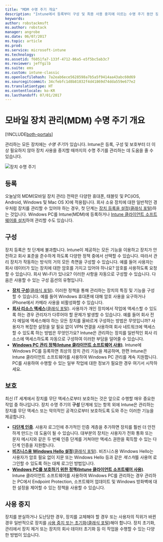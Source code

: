 ```yaml
---
title: "MDM 수명 주기 개요"
description: "Intune에서 등록부터 구성 및 최종 사용 중지에 이르는 수명 주기 동안 장치를 관리하는 데 어떤 도움을 주는지 알아봅니다."
keywords: 
author: robstackmsft
ms.author: robstack
manager: angrobe
ms.date: 06/07/2017
ms.topic: article
ms.prod: 
ms.service: microsoft-intune
ms.technology: 
ms.assetid: f6051fa7-133f-4712-86a5-e5f5bc5ab3c7
ms.reviewer: jeffgilb
ms.suite: ems
ms.custom: intune-classic
ms.openlocfilehash: 7a2eab6ece5628598a7b5a5f9414aa43abc60d69
ms.sourcegitcommit: 34cfebfc1d8b81032f4d41869d74dda559e677e2
ms.translationtype: HT
ms.contentlocale: ko-KR
ms.lasthandoff: 07/01/2017
---
```

# <a name="overview-of-the-mobile-device-management-mdm-lifecycle"></a>모바일 장치 관리(MDM) 수명 주기 개요

[!INCLUDE[both-portals](./includes/note-for-both-portals.md)]

관리하는 모든 장치에는 *수명 주기*가 있습니다. Intune은 등록, 구성 및 보호부터 더 이상 필요하지 않아 장치 사용을 중지할 때까지의 수명 주기를 관리하는 데 도움을 줄 수 있습니다.

![장치 수명 주기](./media/device-lifecycle.png "Intune 장치 수명 주기")

## <a name="enroll"></a>등록
오늘날의 MDM(모바일 장치 관리) 전략은 다양한 휴대폰, 태블릿 및 PC(iOS, Android, Windows 및 Mac OS X)에 적용됩니다. 회사 소유 장치에 대한 일반적인 경우처럼 장치를 관리할 수 있어야 하는 경우, 첫 단계는 [장치 등록을 설정](device-enrollment.md)([클래식 포털](/intune-classic/deploy-use/enroll-devices-in-microsoft-intune))하는 것입니다. Windows PC를 Intune(MDM)에 등록하거나 [Intune 클라이언트 소프트웨어를 설치](/intune-classic/deploy-use/manage-windows-pcs-with-microsoft-intune)하여 관리할 수도 있습니다.

## <a name="configure"></a>구성
장치 등록은 첫 단계에 불과합니다. Intune이 제공하는 모든 기능을 이용하고 장치가 안전하고 회사 표준을 준수하게 하도록 다양한 정책 중에서 선택할 수 있습니다. 따라서 관리 장치가 작동하는 방식의 거의 모든 측면을 구성할 수 있습니다. 예를 들어 사용자는 회사 데이터가 있는 장치에 대한 암호를 가지고 있어야 하나요? 암호를 사용하도록 요청할 수 있습니다. 회사 Wi-Fi가 있나요? 이러한 사항을 자동으로 구성할 수 있습니다. 다음은 사용할 수 있는 구성 옵션의 유형입니다.

- [**장치 구성**](device-profiles.md)([클래식 포털](/intune-classic/deploy-use/manage-settings-and-features-on-your-devices-with-microsoft-intune-policies)). 이러한 정책을 통해 관리하는 장치의 특징 및 기능을 구성할 수 있습니다. 예를 들어 Windows 휴대폰에 대해 암호 사용을 요구하거나 iPhone에서 카메라 사용을 비활성화할 수 있습니다.
- [**회사 리소스 액세스**](device-profiles.md)([클래식 포털](/intune-classic/deploy-use/enable-access-to-company-resources-with-microsoft-intune)). 사용자가 개인 장치에서 작업에 액세스할 수 있도록 하는 경우 관리자가 다루어야 할 문제가 발생할 수 있습니다. 예를 들어 회사 전자 메일에 액세스해야 하는 모든 장치를 올바르게 구성하는 방법은 무엇입니까? 사용자가 복잡한 설정을 알 필요 없이 VPN 연결을 사용하여 회사 네트워크에 액세스할 수 있도록 하는 방법은 무엇인가요? Intune은 관리하는 장치를 일반적인 회사 리소스에 액세스하도록 자동으로 구성하여 이러한 부담을 덜어줄 수 있습니다.
- [**Windows PC 관리 정책(Intune 클라이언트 소프트웨어 사용)**](/intune-classic/deploy-use/common-windows-pc-management-tasks-with-the-microsoft-intune-computer-client). Intune에 Windows PC를 등록하면 최상의 장치 관리 기능을 제공하며, 한편 Intune은 Intune 클라이언트 소프트웨어를 사용하여 Windows PC 관리를 계속 지원합니다. PC를 사용하여 수행할 수 있는 일부 작업에 대한 정보가 필요한 경우 여기서 시작하세요.

## <a name="protect"></a>보호
최신 IT 세계에서 장치를 무단 액세스로부터 보호하는 것은 앞으로 수행할 매우 중요한 작업 중 하나입니다. 장치 수명 주기의 **구성** 단계에 있는 항목 외에 Intune은 관리하는 장치를 무단 액세스 또는 악의적인 공격으로부터 보호하도록 도와 주는 이러한 기능을 제공합니다.
- [**다단계 인증**](/intune-classic/deploy-use/protect-your-devices-with-microsoft-intune). 사용자 로그인에 추가적인 인증 계층을 추가하면 장치를 훨씬 더 안전하게 만드는 데 도움이 될 수 있습니다. 대부분의 장치는 사용자가 전화 통화 또는 문자 메시지와 같은 두 번째 인증 단계를 거쳐야만 액세스 권한을 획득할 수 있는 다단계 인증을 지원합니다.
- [**비즈니스용 Windows Hello 설정**](windows-hello.md)([클래식 포털](/intune-classic/deploy-use/control-microsoft-passport-settings-on-devices-with-microsoft-intune)). 비즈니스용 Windows Hello는 사용자가 암호 필요 없이 지문 또는 Windows Hello 등과 같은 *제스처*를 사용여 로그인할 수 있도록 하는 대체 로그인 방법입니다.
- [**Windows PC를 보호하기 위한 정책(Intune 클라이언트 소프트웨어 사용)**](/intune-classic/deploy-use/policies-to-protect-windows-pcs-in-microsoft-intune). Intune 클라이언트 소프트웨어를 사용하여 Windows PC를 관리하는 경우 관리하는 PC에서 Endpoint Protection, 소프트웨어 업데이트 및 Windows 방화벽에 대한 설정을 제어할 수 있는 정책을 사용할 수 있습니다.

## <a name="retire"></a>사용 중지
장치를 분실하거나 도난당한 경우, 장치를 교체해야 할 경우 또는 사용자의 직위가 바뀐 경우 일반적으로 장치를 [사용 중지 또는 초기화](device-management.md)([클래식 포털](/intune-classic/deploy-use/use-remote-wipe-to-help-protect-data-using-microsoft-intune))해야 합니다. 장치 초기화, 관리에서 장치 제거 또는 장치의 회사 데이터 초기화 등 이 작업을 수행할 수 있는 다양한 방법이 있습니다.
